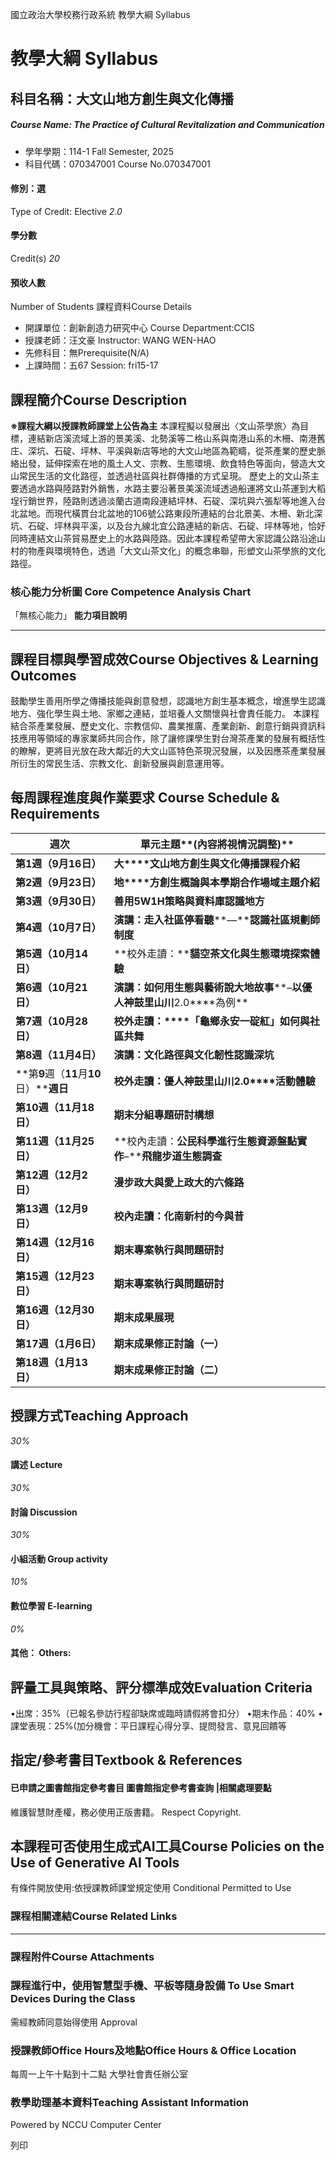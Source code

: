 國立政治大學校務行政系統 教學大綱 Syllabus
# 教學大綱 Syllabus
##  科目名稱：大文山地方創生與文化傳播
#####  Course Name: The Practice of Cultural Revitalization and Communication
  * 學年學期：114-1 Fall Semester, 2025 
  * 科目代碼：070347001 Course No.070347001


#### 修別：選
Type of Credit: Elective 
_2.0_
#### 學分數
Credit(s)
_20_
#### 預收人數
Number of Students
課程資料Course Details
  * 開課單位：創新創造力研究中心 Course Department:CCIS 
  * 授課老師：汪文豪 Instructor: WANG WEN-HAO 
  * 先修科目：無Prerequisite(N/A)
  * 上課時間：五67 Session: fri15-17 


##  課程簡介Course Description
**※課程大綱以授課教師課堂上公告為主**
本課程擬以發展出〈文山茶學旅〉為目標，連結新店溪流域上游的景美溪、北勢溪等二格山系與南港山系的木柵、南港舊庄、深坑、石碇、坪林、平溪與新店等地的大文山地區為範疇，從茶產業的歷史脈絡出發，延伸探索在地的風土人文、宗教、生態環境、飲食特色等面向，營造大文山常民生活的文化路徑，並透過社區與社群傳播的方式呈現。
歷史上的文山茶主要透過水路與陸路對外銷售，水路主要沿著景美溪流域透過船運將文山茶運到大稻埕行銷世界，陸路則透過淡蘭古道南段連結坪林、石碇、深坑與六張犁等地進入台北盆地。而現代橫貫台北盆地的106號公路東段所連結的台北景美、木柵、新北深坑、石碇、坪林與平溪，以及台九線北宜公路連結的新店、石碇、坪林等地，恰好同時連結文山茶貿易歷史上的水路與陸路。因此本課程希望帶大家認識公路沿途山村的物產與環境特色，透過「大文山茶文化」的概念串聯，形塑文山茶學旅的文化路徑。
###  核心能力分析圖 Core Competence Analysis Chart
「無核心能力」 
**能力項目說明**
* * *
##  課程目標與學習成效Course Objectives & Learning Outcomes 
鼓勵學生善用所學之傳播技能與創意發想，認識地方創生基本概念，增進學生認識地方、強化學生與土地、家鄉之連結，並培養人文關懷與社會責任能力。
本課程結合茶產業發展、歷史文化、宗教信仰、農業推廣、產業創新、創意行銷與資訊科技應用等領域的專家業師共同合作，除了讓修課學生對台灣茶產業的發展有概括性的瞭解，更將目光放在政大鄰近的大文山區特色茶現況發展，以及因應茶產業發展所衍生的常民生活、宗教文化、創新發展與創意運用等。
##  每周課程進度與作業要求 Course Schedule & Requirements
**週次** |  **單元主題****(****內容將視情況調整****)**  
---|---  
**第****1****週（****9****月****16****日）** |  **大****文山地方創生與文化傳播課程介紹**  
**第****2****週（****9****月****23****日）** |  **地****方創生概論與本學期合作場域主題介紹**  
**第****3****週（****9****月****30****日）** |  **善****用****5****W1H****策略與資料庫認識地方**  
**第****4****週（****10****月****7****日）** |  **演講：走入社區停看聽****—****認識社區規劃師制度**  
**第****5****週（****10****月****14****日）** |  **校外走讀：****貓空茶文化與生態環境探索體驗**  
**第****6****週（****10****月****21****日）** |  **演講：如何用生態與藝術說大地故事****–****以優人神鼓里山川****2.0****為例**  
**第****7****週（****10****月****28****日）** |  **校外走讀：****「龜鄉永安一碇紅」如何與社區共舞**  
**第****8****週（****11****月****4****日）** |  **演講：文化路徑與文化韌性認識深坑**  
**第****9****週（****11****月****10****日）****週日** |  **校外走讀：****優人神鼓里山川****2.0****活動體驗**  
**第****10****週（****11****月****18****日）** |  **期末分組專題研討構想**  
**第****11****週（****11****月****25****日）** |  **校內走讀：****公民科學進行生態資源盤點實作****–****飛龍步道生態調查**  
**第****12****週（****12****月****2****日）** |  **漫步政大與愛上政大的六條路**  
**第****13****週（****12****月****9****日）** |  **校內走讀：化南新村的今與昔**  
**第****14****週（****12****月****16****日）** |  **期末專案執行與問題研討**  
**第****15****週（****12****月****23****日）** |  **期末專案執行與問題研討**  
**第****16****週（****12****月****30****日）** |  **期末成果展現**  
**第****17****週（****1****月****6****日）** |  **期末成果修正討論（一）**  
**第****18****週（****1****月****13****日）** |  **期末成果修正討論（二）**  
##  授課方式Teaching Approach
_30%_
####  講述 Lecture
_30%_
####  討論 Discussion
_30%_
####  小組活動 Group activity
_10%_
####  數位學習 E-learning
_0%_
####  其他： Others:
##  評量工具與策略、評分標準成效Evaluation Criteria
•出席：35%（已報名參訪行程卻缺席或臨時請假將會扣分）
•期末作品：40%
•課堂表現：25%(加分機會：平日課程心得分享、提問發言、意見回饋等
##  指定/參考書目Textbook & References
####  已申請之圖書館指定參考書目  圖書館指定參考書查詢 |相關處理要點
維護智慧財產權，務必使用正版書籍。 Respect Copyright.
##  本課程可否使用生成式AI工具Course Policies on the Use of Generative AI Tools
有條件開放使用:依授課教師課堂規定使用 Conditional Permitted to Use 
###  課程相關連結Course Related Links
* * *
###  課程附件Course Attachments
###  課程進行中，使用智慧型手機、平板等隨身設備 To Use Smart Devices During the Class
需經教師同意始得使用  Approval
###  授課教師Office Hours及地點Office Hours & Office Location
每周一上午十點到十二點
大學社會責任辦公室
###  教學助理基本資料Teaching Assistant Information
Powered by NCCU Computer Center
  
列印
